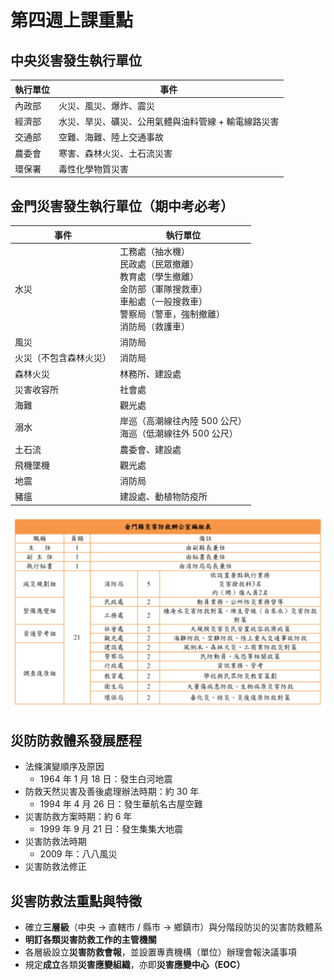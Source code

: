 # 第四週上課重點
## 中央災害發生執行單位
| 執行單位 | 事件 |
| -- | -- |
| 內政部 | 火災、風災、爆炸、震災 |
| 經濟部 | 水災、旱災、礦災、公用氣體與油料管線 + 輸電線路災害 |
| 交通部 | 空難、海難、陸上交通事故 |
| 農委會 | 寒害、森林火災、土石流災害 |
| 環保署 | 毒性化學物質災害 |

## 金門災害發生執行單位（期中考必考）
| 事件 | 執行單位 |
| -- | -- |
| 水災 | 工務處（抽水機）<br> 民政處（民眾撤離）<br> 教育處（學生撤離）<br> 金防部（軍隊搜救車）<br> 車船處（一般搜救車）<br> 警察局（警車，強制撤離）<br> 消防局（救護車） |
| 風災 | 消防局 |
| 火災（不包含森林火災）| 消防局 |
| 森林火災 | 林務所、建設處 |
| 災害收容所 | 社會處 |
| 海難 | 觀光處 |
| 溺水 | 岸巡（高潮線往內陸 500 公尺）<br> 海巡（低潮線往外 500 公尺）|
| 土石流 | 農委會、建設處 |
| 飛機墜機 | 觀光處 |
| 地震 | 消防局 |
| 豬瘟 | 建設處、動植物防疫所 |

![金門縣災害防救辦公室](金門縣災害防救辦公室.PNG)

## 災防防救體系發展歷程
* 法條演變順序及原因
    * 1964 年 1 月 18 日：發生白河地震
* 防救天然災害及善後處理辦法時期：約 30 年
    * 1994 年 4 月 26 日：發生華航名古屋空難
* 災害防救方案時期：約 6 年
    * 1999 年 9 月 21 日：發生集集大地震
* 災害防救法時期
    * 2009 年：八八風災
* 災害防救法修正

## 災害防救法重點與特徵
* 確立**三層級**（中央 → 直轄市 / 縣市 → 鄉鎮市）與分階段防災的災害防救體系
* **明訂各類災害防救工作的主管機關**
* 各層級設立**災害防救會報**，並設置專責機構（單位）辦理會報決議事項
* 規定**成立**各類**災害應變組織**，亦即**災害應變中心（EOC）**
